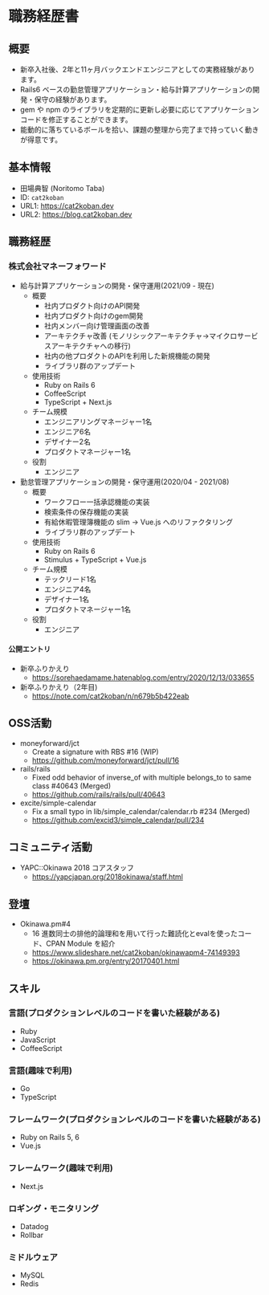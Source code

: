 # 職務経歴書

## 概要

- 新卒入社後、2年と11ヶ月バックエンドエンジニアとしての実務経験があります。
- Rails6 ベースの勤怠管理アプリケーション・給与計算アプリケーションの開発・保守の経験があります。
- gem や npm のライブラリを定期的に更新し必要に応じてアプリケーションコードを修正することができます。
- 能動的に落ちているボールを拾い、課題の整理から完了まで持っていく動きが得意です。

## 基本情報

- 田場典智 (Noritomo Taba)
- ID: `cat2koban`
- URL1: https://cat2koban.dev
- URL2: https://blog.cat2koban.dev

## 職務経歴

### 株式会社マネーフォワード

- 給与計算アプリケーションの開発・保守運用(2021/09 - 現在)
  - 概要
    - 社内プロダクト向けのAPI開発　
    - 社内プロダクト向けのgem開発
    - 社内メンバー向け管理画面の改善
    - アーキテクチャ改善 (モノリシックアーキテクチャ→マイクロサービスアーキテクチャへの移行)
    - 社内の他プロダクトのAPIを利用した新規機能の開発
    - ライブラリ群のアップデート
  - 使用技術
    - Ruby on Rails 6
    - CoffeeScript
    - TypeScript + Next.js
  - チーム規模
    - エンジニアリングマネージャー1名
    - エンジニア6名
    - デザイナー2名
    - プロダクトマネージャー1名
  - 役割
    - エンジニア
- 勤怠管理アプリケーションの開発・保守運用(2020/04 - 2021/08)
  - 概要
    - ワークフロー一括承認機能の実装
    - 検索条件の保存機能の実装
    - 有給休暇管理簿機能の slim -> Vue.js へのリファクタリング
    - ライブラリ群のアップデート
  - 使用技術
    - Ruby on Rails 6
    - Stimulus + TypeScript + Vue.js
  - チーム規模
    - テックリード1名
    - エンジニア4名
    - デザイナー1名
    - プロダクトマネージャー1名
  - 役割
    - エンジニア

#### 公開エントリ

- 新卒ふりかえり
  - https://sorehaedamame.hatenablog.com/entry/2020/12/13/033655
- 新卒ふりかえり（2年目)
  - https://note.com/cat2koban/n/n679b5b422eab

## OSS活動

- moneyforward/jct
  - Create a signature with RBS #16 (WIP)
  - https://github.com/moneyforward/jct/pull/16
- rails/rails
  - Fixed odd behavior of inverse_of with multiple belongs_to to same class #40643 (Merged)
  - https://github.com/rails/rails/pull/40643
- excite/simple-calendar
  - Fix a small typo in lib/simple_calendar/calendar.rb #234 (Merged)
  - https://github.com/excid3/simple_calendar/pull/234

## コミュニティ活動

- YAPC::Okinawa 2018 コアスタッフ
  - https://yapcjapan.org/2018okinawa/staff.html

## 登壇

- Okinawa.pm#4
  - 16 進数同士の排他的論理和を用いて行った難読化とevalを使ったコード、CPAN Module を紹介
  - https://www.slideshare.net/cat2koban/okinawapm4-74149393
  - https://okinawa.pm.org/entry/20170401.html

## スキル

### 言語(プロダクションレベルのコードを書いた経験がある)
- Ruby
- JavaScript
- CoffeeScript

### 言語(趣味で利用)
- Go
- TypeScript

### フレームワーク(プロダクションレベルのコードを書いた経験がある)
- Ruby on Rails 5, 6
- Vue.js

### フレームワーク(趣味で利用)
- Next.js

### ロギング・モニタリング
- Datadog
- Rollbar

### ミドルウェア
- MySQL
- Redis

